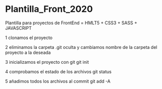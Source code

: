 # Plantilla_Front_2020
Plantilla para proyectos de FrontEnd = HMLT5 + CSS3 + SASS + JAVASCRIPT

1 clonamos el proyecto

2 eliminamos la carpeta .git oculta y cambiamos nombre de la carpeta del proyecto a la deseada 

3 inicializamos el proyecto con git
    git init

4 comprobamos el estado de los archivos 
    git status

5 añadimos todos los archivos al commit
    git add -A